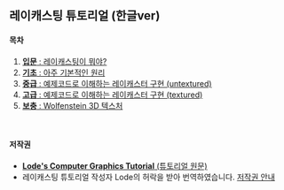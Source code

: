 ## 레이캐스팅 튜토리얼 (한글ver)

#### 목차

1. [__입문__ : 레이캐스팅이 뭐야?](https://github.com/365kim/raycasting_tutorial/1_what_is_raycasting.md)
2. [__기초__ : 아주 기본적인 원리](https://github.com/365kim/raycasting_tutorial/2_basics.md)
3. [__중급__ : 예제코드로 이해하는 레이캐스터 구현 (untextured)](https://github.com/365kim/raycasting_tutorial/3_untextured_raycaster.md)
4. [__고급__ : 예제코드로 이해하는 레이캐스터 구현 (textured)](https://github.com/365kim/raycasting_tutorial/4_textured_raycaster.md)
5. [__보충__ : Wolfenstein 3D 텍스처](https://github.com/365kim/42_la_piscine/blob/master/5_wolfenstein_texture.md)
<br>

#### 저작권
- [__Lode's Computer Graphics Tutorial__ (튜토리얼 원문)](https://lodev.org/cgtutor/raycasting.html)
- 레이캐스팅 튜토리얼 작성자 Lode의 허락을 받아 번역하였습니다. [저작권 안내](https://lodev.org/cgtutor/legal.html) 

